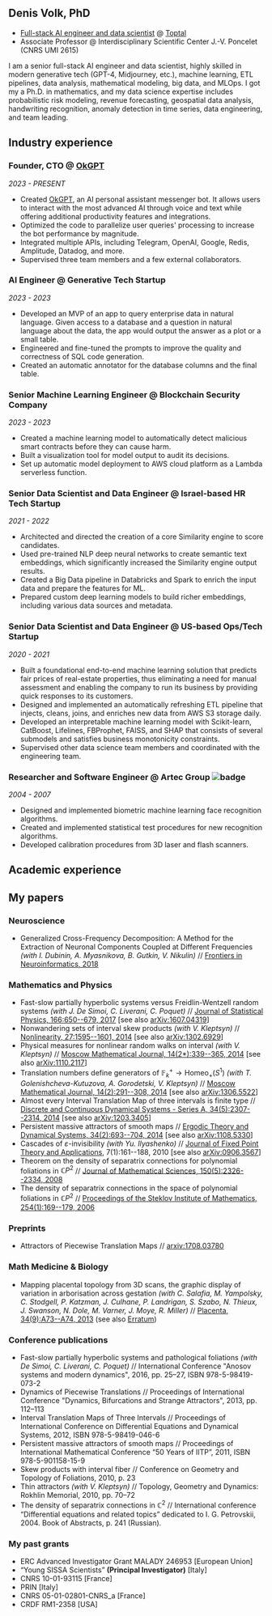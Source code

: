 ## Denis Volk, PhD
- [Full-stack AI engineer and data scientist](https://www.toptal.com/resume/denis-volk/BDnARp/worlds-top-talent) @ [Toptal](https://www.toptal.com/)
- Associate Professor @ Interdisciplinary Scientific Center J.-V. Poncelet (CNRS UMI 2615)

I am a senior full-stack AI engineer and data scientist, highly skilled in modern generative tech (GPT-4, Midjourney, etc.), machine learning, ETL pipelines, data analysis, mathematical modeling, big data, and MLOps. I got my a Ph.D. in mathematics, and my data science expertise includes probabilistic risk modeling, revenue forecasting, geospatial data analysis, handwriting recognition, anomaly detection in time series, data engineering, and team leading.

## Industry experience

### Founder, CTO @ [OkGPT](https://t.me/ok_gpt_bot) <img src="https://raw.githubusercontent.com/abrahamcalf/programming-languages-logos/master/src/python/python.svg" height="16" class="image is-16x16 is-inline-block" /> <img src="https://github.com/dsvolk/dsvolk/assets/3715652/f9982f62-addc-4de4-8953-167a853c92c3" height="16" class="image is-16x16 is-inline-block" /> <img src="https://github.com/dsvolk/dsvolk/assets/3715652/8bb13198-81d1-4379-86d8-fc8219e14a00" height="16" class="image is-16x16 is-inline-block" /> <img src="https://github.com/dsvolk/dsvolk/assets/3715652/263f9e19-8f1c-42d9-8c31-446a52a8b122" height="16" class="image is-16x16 is-inline-block" />

*2023 - PRESENT*
- Created [OkGPT](https://t.me/ok_gpt_bot), an AI personal assistant messenger bot. It allows users to interact with the most advanced AI through voice and text while offering additional productivity features and integrations.
- Optimized the code to parallelize user queries' processing to increase the bot performance by magnitude.
- Integrated multiple APIs, including Telegram, OpenAI, Google, Redis, Amplitude, Datadog, and more.
- Supervised three team members and a few external collaborators.

### AI Engineer @ Generative Tech Startup <img src="https://raw.githubusercontent.com/abrahamcalf/programming-languages-logos/master/src/python/python.svg" height="16" class="image is-16x16 is-inline-block" />
*2023 - 2023*
- Developed an MVP of an app to query enterprise data in natural language. Given access to a database and a question in natural language about the data, the app would output the answer as a plot or a small table.
- Engineered and fine-tuned the prompts to improve the quality and correctness of SQL code generation.
- Created an automatic annotator for the database columns and the final table.

### Senior Machine Learning Engineer @ Blockchain Security Company <img src="https://raw.githubusercontent.com/abrahamcalf/programming-languages-logos/master/src/python/python.svg" height="16" class="image is-16x16 is-inline-block" />
*2023 - 2023*
- Created a machine learning model to automatically detect malicious smart contracts before they can cause harm.
- Built a visualization tool for model output to audit its decisions.
- Set up automatic model deployment to AWS cloud platform as a Lambda serverless function.

### Senior Data Scientist and Data Engineer @ Israel-based HR Tech Startup <img src="https://raw.githubusercontent.com/abrahamcalf/programming-languages-logos/master/src/python/python.svg" height="16" class="image is-16x16 is-inline-block" /> <img src="https://github.com/dsvolk/dsvolk/assets/3715652/2b153094-9ec3-424c-aaf4-70dabaf6a313" height="16" class="image is-16x16 is-inline-block" />
*2021 - 2022*
- Architected and directed the creation of a core Similarity engine to score candidates.
- Used pre-trained NLP deep neural networks to create semantic text embeddings, which significantly increased the Similarity engine output results.
- Created a Big Data pipeline in Databricks and Spark to enrich the input data and prepare the features for ML.
- Prepared custom deep learning models to build richer embeddings, including various data sources and metadata.

### Senior Data Scientist and Data Engineer @ US-based Ops/Tech Startup
*2020 - 2021*
- Built a foundational end-to-end machine learning solution that predicts fair prices of real-estate properties, thus eliminating a need for manual assessment and enabling the company to run its business by providing quick responses to its customers.
- Designed and implemented an automatically refreshing ETL pipeline that injects, cleans, joins, and enriches new data from AWS S3 storage daily.
- Developed an interpretable machine learning model with Scikit-learn, CatBoost, Lifelines, FBProphet, FAISS, and SHAP that consists of several submodels and satisfies business monotonicity constraints.
- Supervised other data science team members and coordinated with the engineering team.

### Researcher and Software Engineer @ Artec Group ![badge](https://raw.githubusercontent.com/isocpp/logos/master/cpp_logo.svg)
*2004 - 2007*
- Designed and implemented biometric machine learning face recognition algorithms.
- Created and implemented statistical test procedures for new recognition algorithms.
- Developed calibration procedures from 3D laser and flash scanners.


## Academic experience

## My papers

### Neuroscience
- Generalized Cross-Frequency Decomposition: A Method for the Extraction of Neuronal Components Coupled at Different Frequencies *(with I. Dubinin, A. Myasnikova, B. Gutkin, V. Nikulin)* //  [Frontiers in Neuroinformatics, 2018](https://www.frontiersin.org/articles/10.3389/fninf.2018.00072/full)

### Mathematics and Physics

- Fast-slow partially hyperbolic systems versus Freidlin-Wentzell random systems *(with J. De Simoi, C. Liverani, C. Poquet)* // [Journal of Statistical Physics, 166:650--679, 2017](https://www.readcube.com/articles/10.1007%2Fs10955-016-1628-3?author_access_token=noqa8virte4ISLZPHSFNd_e4RwlQNchNByi7wbcMAY5XoNtZKrv7P4B5b0BfI43N768-H9_iAXJAWXUnQPVAXTDsqrFZ0jfONIxBzjy2ZKDrudRVLdLBjTttBVjjqFDVGvElHIcAT4IN9OVMG7c1EQ==)    [see also [arXiv:1607.04319](https://arxiv.org/abs/1607.04319)]
- Nonwandering sets of interval skew products *(with V. Kleptsyn)* // [Nonlinearity, 27:1595--1601, 2014](https://iopscience.iop.org/article/10.1088/0951-7715/27/7/1595)    [see also [arXiv:1302.6929](https://arxiv.org/abs/1302.6929)]
- Physical measures for nonlinear random walks on interval *(with V. Kleptsyn)* // [Moscow Mathematical Journal, 14(2*):339--365, 2014](http://www.mathjournals.org/mmj/2014-014-002/2014-014-002-008.html)    [see also [arXiv:1110.2117](https://arxiv.org/abs/1110.2117)]
- Translation numbers define generators of $`\mathbb{F}^{+}_{k} → \mathrm{Homeo}_{+}(S^1)`$ *(with T. Golenishcheva-Kutuzova, A. Gorodetski, V. Kleptsyn)* // [Moscow Mathematical Journal, 14(2):291--308, 2014](http://www.mathjournals.org/mmj/2014-014-002/2014-014-002-006.html)    [see also [arXiv:1306.5522](https://arxiv.org/abs/1306.5522)]
- Almost every Interval Translation Map of three intervals is finite type // [Discrete and Continuous Dynamical Systems - Series A, 34(5):2307--2314, 2014](https://www.aimsciences.org/article/doi/10.3934/dcds.2014.34.2307)    [see also [arXiv:1203.3405](https://arxiv.org/abs/1203.3405)]
- Persistent massive attractors of smooth maps // [Ergodic Theory and Dynamical Systems, 34(2):693--704, 2014](https://www.cambridge.org/core/journals/ergodic-theory-and-dynamical-systems/article/abs/persistent-massive-attractors-of-smooth-maps/B6709BF389866FB8D50E2BF63C1D472A) [see also [arXiv:1108.5330](https://arxiv.org/abs/1108.5330)]
- Cascades of $`\varepsilon`$-invisibility *(with Yu. Ilyashenko)* // [Journal of Fixed Point Theory and Applications](https://www.springer.com/journal/11784), 7(1):161--188, 2010    [see also [arXiv:0906.3567](https://arxiv.org/abs/0906.3567)]
- Theorem on the density of separatrix connections for polynomial foliations in $`\mathbb{C}P^2`$ // [Journal of Mathematical Sciences, 150(5):2326--2334, 2008](https://link.springer.com/journal/10958/volumes-and-issues/150-5)
- The density of separatrix connections in the space of polynomial foliations in $`\mathbb{C}P^2`$ // [Proceedings of the Steklov Institute of Mathematics, 254(1):169--179, 2006](https://link.springer.com/journal/11501/volumes-and-issues/254-1)

### Preprints

- Attractors of Piecewise Translation Maps // [arxiv:1708.03780](https://arxiv.org/abs/1708.03780)

### Math Medicine & Biology

- Mapping placental topology from 3D scans, the graphic display of variation in arborisation across gestation *(with C. Salafia, M. Yampolsky, C. Stodgell, P. Katzman, J. Culhane, P. Landrigan, S. Szabo, N. Thieux, J. Swanson, N. Dole, M. Varner, J. Moye, R. Miller)* // [Placenta, 34(9):A73--A74, 2013](https://www.sciencedirect.com/science/article/abs/pii/S0143400413004931) (see also [Erratum](https://linkinghub.elsevier.com/retrieve/pii/S0143400413007972))

### Conference publications
- Fast-slow partially hyperbolic systems and pathological foliations *(with De Simoi, C. Liverani, C. Poquet)* // International Conference "Anosov systems and modern dynamics", 2016, pp. 25–27, ISBN 978-5-98419-073-2
- Dynamics of Piecewise Translations // Proceedings of International Conference "Dynamics, Bifurcations and Strange Attractors", 2013, pp. 112–113
- Interval Translation Maps of Three Intervals // Proceedings of International Conference on Differential Equations and Dynamical Systems, 2012, ISBN 978-5-98419-046-6
- Persistent massive attractors of smooth maps // Proceedings of International Mathematical Conference “50 Years of IITP”, 2011, ISBN 978-5-901158-15-9
- Skew products with interval fiber // Conference on Geometry and Topology of Foliations, 2010, p. 23
- Thin attractors *(with V. Kleptsyn)* // Topology, Geometry and Dynamics: Rokhlin Memorial, 2010, pp. 70–72
- The density of separatrix connections in $`\mathbb{C}^2`$ // International conference “Differential equations and related topics” dedicated to I. G. Petrovskii, 2004. Book of Abstracts, p. 241 (Russian).

### My past grants
- ERC Advanced Investigator Grant MALADY 246953 [European Union]
- “Young SISSA Scientists” **(Principal Investigator)** [Italy]
- CNRS 10-01-93115 [France]
- PRIN [Italy]
- CNRS 05-01-02801-CNRS_a [France]
- CRDF RM1-2358 [USA]

<!--
**dsvolk/dsvolk** is a ✨ _special_ ✨ repository because its `README.md` (this file) appears on your GitHub profile.

Here are some ideas to get you started:

- 🔭 I’m currently working on ...
- 🌱 I’m currently learning ...
- 👯 I’m looking to collaborate on ...
- 🤔 I’m looking for help with ...
- 💬 Ask me about ...
- 📫 How to reach me: ...
- 😄 Pronouns: ...
- ⚡ Fun fact: ...
-->
